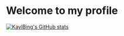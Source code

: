 # Welcome to my profile

[![KaylBing's GitHub stats](https://github-readme-stats.vercel.app/api?username=KaylBing)](https://github.com/KaylBing/github-readme-stats)

